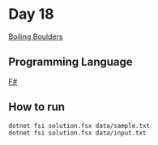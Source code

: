 # Day 18

[Boiling Boulders](https://adventofcode.com/2022/day/18)

## Programming Language

[F#](https://fsharp.org/)

## How to run

```bash
dotnet fsi solution.fsx data/sample.txt
dotnet fsi solution.fsx data/input.txt
```
